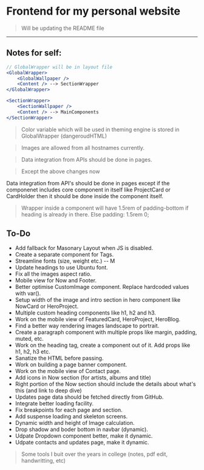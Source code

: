 # Frontend for my personal website
> Will be updating the README file
---
## Notes for self:
```jsx
// GlobalWrapper will be in layout file
<GlobalWrapper>
    <GlobalWallpaper />
    <Content /> --> SectionWrapper
</GlobalWrapper>
```

```jsx
<SectionWrapper>
    <SectionWallpaper />
    <Content /> --> MainComponents
</SectionWrapper>
```

> Color variable which will be used in theming engine is stored in GlobalWrapper (dangeroudHTML)

> Images are allowed from all hostnames currently.

> Data integration from APIs should be done in pages.

> Except the above changes now

Data integration from API's should be done in pages except if the componenet includes core component in itself like ProjectCard or CardHolder then it should be done inside the component itself.

> Wrapper inside a component will have 1.5rem of padding-bottom if heading is already in there. Else padding: 1.5rem 0;

## To-Do
 - Add fallback for Masonary Layout when JS is disabled.
 - Create a separate component for Tags.
 - Streamline fonts (size, weight etc.) -- M
 - Update headings to use Ubuntu font.
 - Fix all the images aspect ratio.
 - Mobile view for Now and Footer.
 - Better optimise CustomImage component. Replace hardcoded values with var().
 - Setup width of the image and intro section in hero component like NowCard or HeroProject.
 - Multiple custom heading components like h1, h2 and h3.
 - Work on the mobile view of FeaturedCard, HeroProject, HeroBlog.
 - Find a better way rendering images landscape to portrait.
 - Create a paragraph component with multiple props like margin, padding, muted, etc.
 - Work on the heading tag, create a component out of it. Add props like h1, h2, h3 etc.
 - Sanatize the HTML before passing.
 - Work on building a page banner component.
 - Work on the mobile view of Contact page.
 - Add icons in Now section (for artists, albums and title)
 - Right portion of the Now section should include the details about what's this (and link to deep dive)
 - Updates page data should be fetched directly from GitHub.
 - Integrate better loading facility.
 - Fix breakpoints for each page and section.
 - Add suspense loading and skeleton screens.
 - Dynamic width and height of Image calculation.
 - Drop shadow and boder bottom in navbar (dynamic).
 - Udpate Dropdown component better, make it dynamic.
 - Udpate contacts and updates page, make it dynamic.

> Some tools I buit over the years in college (notes, pdf edit, handwritting, etc)